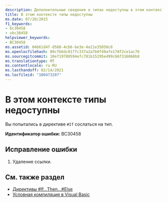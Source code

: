 ```yaml
---
description: Дополнительные сведения о типах недоступны в этом контексте.
title: В этом контексте типы недоступны
ms.date: 07/20/2015
f1_keywords:
- bc30458
- vbc30458
helpviewer_keywords:
- BC30458
ms.assetid: 04b61d4f-d560-4cb6-be3e-4e21e35050c8
ms.openlocfilehash: 09cfb6dc017fc337a2a7b0f49afe178f2ce1ac76
ms.sourcegitcommit: 10e719780594efc781b15295e499c66f316068b8
ms.translationtype: MT
ms.contentlocale: ru-RU
ms.lasthandoff: 02/14/2021
ms.locfileid: "100473207"
---
```

# <a name="types-are-not-available-in-this-context"></a>В этом контексте типы недоступны

Вы попытались в директиве `#If` сослаться на тип.  
  
 **Идентификатор ошибки:** BC30458  
  
## <a name="to-correct-this-error"></a>Исправление ошибки  
  
1. Удаление ссылки.  
  
## <a name="see-also"></a>См. также раздел

- [Директивы #If...Then...#Else](../language-reference/directives/if-then-else-directives.md)
- [Условная компиляция в Visual Basic](../programming-guide/program-structure/conditional-compilation.md)
